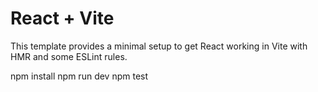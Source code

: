 # React + Vite

This template provides a minimal setup to get React working in Vite with HMR and some ESLint rules.

npm install
npm run dev
npm test